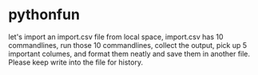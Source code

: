 # pythonfun
let's import an import.csv file from local space, import.csv has 10 commandlines, run those 10 commandlines, collect the output, pick up 5 important columes, and format them neatly and save them in another file. Please keep write into the file for history.
